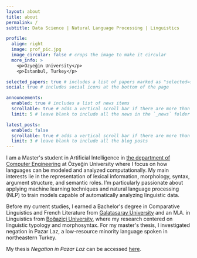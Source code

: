 ```yaml
---
layout: about
title: about
permalink: /
subtitle: Data Science | Natural Language Processing | Linguistics

profile:
  align: right
  image: prof_pic.jpg
  image_circular: false # crops the image to make it circular
  more_info: >
    <p>Özyeğin University</p>
    <p>İstanbul, Turkey</p>

selected_papers: true # includes a list of papers marked as "selected={true}"
social: true # includes social icons at the bottom of the page

announcements:
  enabled: true # includes a list of news items
  scrollable: true # adds a vertical scroll bar if there are more than 3 news items
  limit: 5 # leave blank to include all the news in the `_news` folder

latest_posts:
  enabled: false
  scrollable: true # adds a vertical scroll bar if there are more than 3 new posts items
  limit: 3 # leave blank to include all the blog posts
---
```


I am a Master's student in Artificial Intelligence in [the department of Computer Engineering](https://www.ozyegin.edu.tr/en/computer-science) at Özyeğin University where I focus on how languages can be modeled and analyzed computationally. My main interests lie in the representation of lexical information, morphology, syntax, argument structure, and semantic roles. I’m particularly passionate about applying machine learning techniques and natural language processing (NLP) to train models capable of automatically analyzing linguistic data.

Before my current studies, I earned a Bachelor's degree in Comparative Linguistics and French Literature from [Galatasaray University](https://gsu.edu.tr/tr) and an M.A. in Linguistics from [Boğaziçi University](https://bogazici.edu.tr/), where my research centered on linguistic typology and morphosyntax. For my master's thesis, I investigated negation in Pazar Laz, a low-resource minority language spoken in northeastern Turkey.

My thesis <em>Negation in Pazar Laz</em> can be accessed <a href="/assets/pdf/negation_in_pazar_laz_2023.pdf" target="_blank">here</a>.

